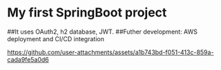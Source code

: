 # My first SpringBoot project
##It uses OAuth2, h2 database, JWT.
##Futher development: AWS deployment and CI/CD integration 


https://github.com/user-attachments/assets/a1b743bd-f051-413c-859a-cada9fe5a0d6

